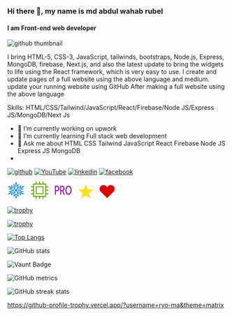 ### Hi there 👋, my name is md abdul wahab rubel
#### I am Front-end web developer 
![github thumbnail](https://github.com/user-attachments/assets/5bf4c917-afbb-4d04-90ad-aa5ae90035f4)

I bring HTML-5, CSS-3, JavaScript, tailwinds, bootstraps, Node.js, Express, MongoDB, firebase, Next.js, and also the latest update to bring the widgets to life using the React framework, which is very easy to use. I create and update pages of a full website using the above language and medium. update your running website using GitHub After making a full website using the above language

Skills: HTML/CSS/Tailwind/JavaScript/React/Firebase/Node JS/Express JS/MongoDB/Next Js

- 🔭 I’m currently working on upwork 
- 🌱 I’m currently learning Full stack web development  
- 💬 Ask me about HTML CSS Tailwind JavaScript React Firebase Node JS Express JS MongoDB
- 
[<img src='https://cdn.jsdelivr.net/npm/simple-icons@3.0.1/icons/github.svg' alt='github' height='40'>](https://github.com/WAHAB-RUBEL)  [<img src='https://cdn.jsdelivr.net/npm/simple-icons@3.0.1/icons/youtube.svg' alt='YouTube' height='40'>](https://www.youtube.com/channel/https://www.youtube.com/channel/UCqom0h73wWZIzSbfMFEU11A)
[<img src='https://cdn.jsdelivr.net/npm/simple-icons@3.0.1/icons/linkedin.svg' alt='linkedin' height='40'>](https://www.linkedin.com/in/https://www.linkedin.com/in/md-abdul-wahab-rubel-22aa07313//)  [<img src='https://cdn.jsdelivr.net/npm/simple-icons@3.0.1/icons/facebook.svg' alt='facebook' height='40'>](https://www.facebook.com/https://www.facebook.com/MAWRUBEL/)  



<a href='https://archiveprogram.github.com/'><img src='https://raw.githubusercontent.com/acervenky/animated-github-badges/master/assets/acbadge.gif' width='40' height='40'></a> <a href='https://docs.github.com/en/developers'><img src='https://raw.githubusercontent.com/acervenky/animated-github-badges/master/assets/devbadge.gif' width='40' height='40'></a> <a href='https://github.com/pricing'><img src='https://raw.githubusercontent.com/acervenky/animated-github-badges/master/assets/pro.gif' width='40' height='40'></a> <a href='https://stars.github.com/'><img src='https://raw.githubusercontent.com/acervenky/animated-github-badges/master/assets/starbadge.gif' width='35' height='35'></a> <a href='https://docs.github.com/en/github/supporting-the-open-source-community-with-github-sponsors'><img src='https://raw.githubusercontent.com/acervenky/animated-github-badges/master/assets/sponsorbadge.gif' width='35' height='35'></a> 

[![trophy](https://github-profile-trophy.vercel.app/?username=WAHAB-RUBEL)](https://github.com/ryo-ma/github-profile-trophy)

[![trophy](https://github-profile-trophy.vercel.app/?username=ryo-ma&theme=onedark)](https://github.com/ryo-ma/github-profile-trophy)

[![Top Langs](https://github-readme-stats.vercel.app/api/top-langs/?username=WAHAB-RUBEL)](https://github.com/anuraghazra/github-readme-stats)

![GitHub stats](https://github-readme-stats.vercel.app/api?username=WAHAB-RUBEL&show_icons=true&count_private=true)  

![Vaunt Badge](https://api.vaunt.dev/v1/github/entities/WAHAB-RUBEL/contributions?format=svg&private=true)  

![GitHub metrics](https://metrics.lecoq.io/WAHAB-RUBEL)  

![GitHub streak stats](https://streak-stats.demolab.com/?user=WAHAB-RUBEL)  

https://github-profile-trophy.vercel.app/?username=ryo-ma&theme=matrix

